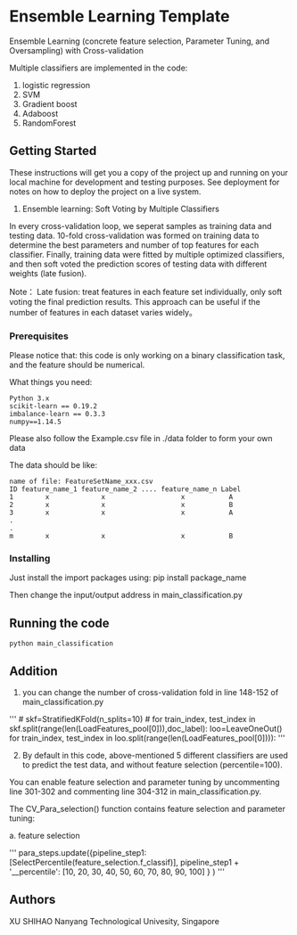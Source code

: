 # Ensemble Learning Template

Ensemble Learning (concrete feature selection, Parameter Tuning, and Oversampling) with Cross-validation

Multiple classifiers are implemented in the code:
1. logistic regression
2. SVM
3. Gradient boost
4. Adaboost
5. RandomForest

## Getting Started

These instructions will get you a copy of the project up and running on your local machine for development and testing purposes. See deployment for notes on how to deploy the project on a live system.

1. Ensemble learning: Soft Voting by Multiple Classifiers

In every cross-validation loop, we seperat samples as training data and testing data. 10-fold cross-validation was formed on training data to determine the best parameters and number of top features for each classifier. Finally, training data were fitted by multiple optimized classifiers, and then soft voted the prediction scores of testing data with different weights (late fusion).

Note：
Late fusion: treat features in each feature set individually, only soft voting the final prediction results. This approach can be useful if the number of features in each dataset varies widely。



### Prerequisites

Please notice that: this code is only working on a binary classification task, and the feature should be numerical.


What things you need:

```
Python 3.x
scikit-learn == 0.19.2
imbalance-learn == 0.3.3
numpy==1.14.5
```

Please also follow the Example.csv file in ./data folder to form your own data

The data should be like:

```
name of file: FeatureSetName_xxx.csv
ID feature_name_1 feature_name_2 .... feature_name_n Label
1        x             x                   x           A
2        x             x                   x           B
3        x             x                   x           A
.
.
m        x             x                   x           B
```



### Installing

Just install the import packages using:  pip install package_name

Then change the input/output address in main_classification.py

## Running the code

```
python main_classification 
```

## Addition

1. you can change the number of cross-validation fold in line 148-152 of main_classification.py

'''
    # skf=StratifiedKFold(n_splits=10)
    # for train_index, test_index in skf.split(range(len(LoadFeatures_pool[0])),doc_label):
    loo=LeaveOneOut()
    for train_index, test_index in loo.split(range(len(LoadFeatures_pool[0]))):
'''

2. By default in this code, above-mentioned 5 different classifiers are used to predict the test data, and without feature selection (percentile=100).

You can enable feature selection and parameter tuning by uncommenting line 301-302 and commenting line 304-312 in main_classification.py.

The CV_Para_selection() function contains feature selection and parameter tuning:

a. feature selection

'''
para_steps.update({pipeline_step1: [SelectPercentile(feature_selection.f_classif)],
                               pipeline_step1 + '__percentile': [10, 20, 30, 40, 50, 60, 70, 80, 90, 100]
                               }
                              )
'''



## Authors

XU SHIHAO
Nanyang Technological Univesity, Singapore

